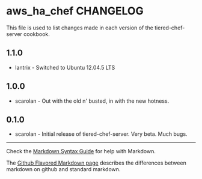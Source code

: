 aws_ha_chef  CHANGELOG
============================

This file is used to list changes made in each version of the tiered-chef-server cookbook.

1.1.0
-----
- lantrix - Switched to Ubuntu 12.04.5 LTS

1.0.0
-----
- scarolan - Out with the old n' busted, in with the new hotness.

0.1.0
-----
- scarolan - Initial release of tiered-chef-server.  Very beta.  Much bugs.

- - -
Check the [Markdown Syntax Guide](http://daringfireball.net/projects/markdown/syntax) for help with Markdown.

The [Github Flavored Markdown page](http://github.github.com/github-flavored-markdown/) describes the differences between markdown on github and standard markdown.
